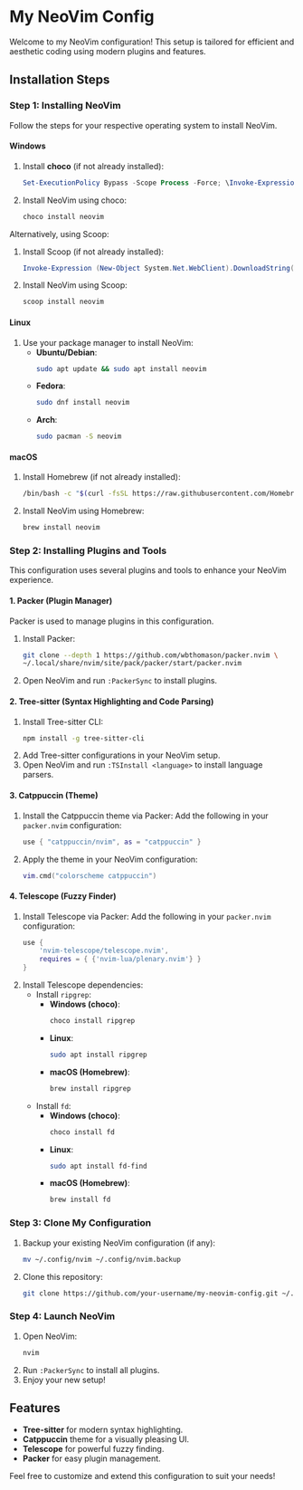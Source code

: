 # My NeoVim Config

Welcome to my NeoVim configuration! This setup is tailored for efficient and aesthetic coding using modern plugins and features.

## Installation Steps

### Step 1: Installing NeoVim
Follow the steps for your respective operating system to install NeoVim.

#### Windows
1. Install **choco** (if not already installed):
   ```powershell
   Set-ExecutionPolicy Bypass -Scope Process -Force; \Invoke-Expression ((New-Object System.Net.WebClient).DownloadString('https://chocolatey.org/install.ps1'))
   ```
2. Install NeoVim using choco:
   ```powershell
   choco install neovim
   ```

Alternatively, using Scoop:
1. Install Scoop (if not already installed):
   ```powershell
   Invoke-Expression (New-Object System.Net.WebClient).DownloadString('https://get.scoop.sh')
   ```
2. Install NeoVim using Scoop:
   ```powershell
   scoop install neovim
   ```

#### Linux
1. Use your package manager to install NeoVim:
   - **Ubuntu/Debian**:
     ```bash
     sudo apt update && sudo apt install neovim
     ```
   - **Fedora**:
     ```bash
     sudo dnf install neovim
     ```
   - **Arch**:
     ```bash
     sudo pacman -S neovim
     ```

#### macOS
1. Install Homebrew (if not already installed):
   ```bash
   /bin/bash -c "$(curl -fsSL https://raw.githubusercontent.com/Homebrew/install/HEAD/install.sh)"
   ```
2. Install NeoVim using Homebrew:
   ```bash
   brew install neovim
   ```

### Step 2: Installing Plugins and Tools
This configuration uses several plugins and tools to enhance your NeoVim experience.

#### 1. **Packer** (Plugin Manager)
Packer is used to manage plugins in this configuration.
1. Install Packer:
   ```bash
   git clone --depth 1 https://github.com/wbthomason/packer.nvim \
   ~/.local/share/nvim/site/pack/packer/start/packer.nvim
   ```
2. Open NeoVim and run `:PackerSync` to install plugins.

#### 2. **Tree-sitter** (Syntax Highlighting and Code Parsing)
1. Install Tree-sitter CLI:
   ```bash
   npm install -g tree-sitter-cli
   ```
2. Add Tree-sitter configurations in your NeoVim setup.
3. Open NeoVim and run `:TSInstall <language>` to install language parsers.

#### 3. **Catppuccin** (Theme)
1. Install the Catppuccin theme via Packer:
   Add the following in your `packer.nvim` configuration:
   ```lua
   use { "catppuccin/nvim", as = "catppuccin" }
   ```
2. Apply the theme in your NeoVim configuration:
   ```lua
   vim.cmd("colorscheme catppuccin")
   ```

#### 4. **Telescope** (Fuzzy Finder)
1. Install Telescope via Packer:
   Add the following in your `packer.nvim` configuration:
   ```lua
   use {
       'nvim-telescope/telescope.nvim',
       requires = { {'nvim-lua/plenary.nvim'} }
   }
   ```
2. Install Telescope dependencies:
   - Install `ripgrep`:
     - **Windows (choco)**:
       ```powershell
       choco install ripgrep
       ```
     - **Linux**:
       ```bash
       sudo apt install ripgrep
       ```
     - **macOS (Homebrew)**:
       ```bash
       brew install ripgrep
       ```
   - Install `fd`:
     - **Windows (choco)**:
       ```powershell
       choco install fd
       ```
     - **Linux**:
       ```bash
       sudo apt install fd-find
       ```
     - **macOS (Homebrew)**:
       ```bash
       brew install fd
       ```

### Step 3: Clone My Configuration
1. Backup your existing NeoVim configuration (if any):
   ```bash
   mv ~/.config/nvim ~/.config/nvim.backup
   ```
2. Clone this repository:
   ```bash
   git clone https://github.com/your-username/my-neovim-config.git ~/.config/nvim
   ```

### Step 4: Launch NeoVim
1. Open NeoVim:
   ```bash
   nvim
   ```
2. Run `:PackerSync` to install all plugins.
3. Enjoy your new setup!

## Features
- **Tree-sitter** for modern syntax highlighting.
- **Catppuccin** theme for a visually pleasing UI.
- **Telescope** for powerful fuzzy finding.
- **Packer** for easy plugin management.

Feel free to customize and extend this configuration to suit your needs!
